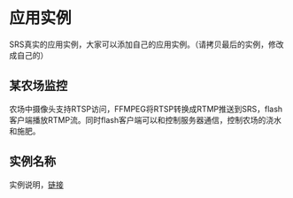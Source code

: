 # 应用实例

SRS真实的应用实例，大家可以添加自己的应用实例。（请拷贝最后的实例，修改成自己的）

## 某农场监控

农场中摄像头支持RTSP访问，FFMPEG将RTSP转换成RTMP推送到SRS，flash客户端播放RTMP流。同时flash客户端可以和控制服务器通信，控制农场的浇水和施肥。

## 实例名称

实例说明，[链接](http://yourlink)
